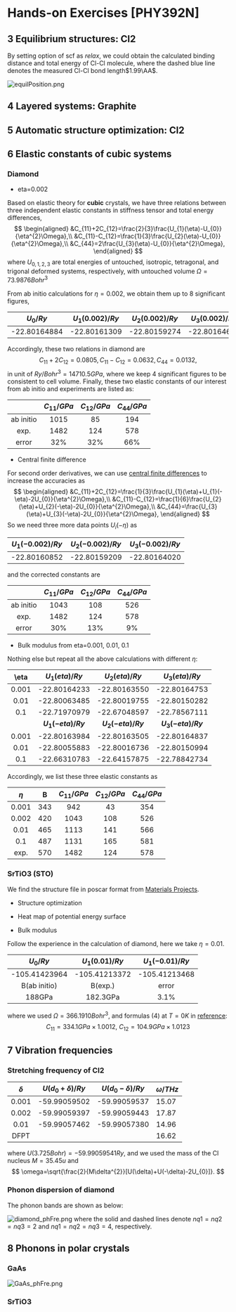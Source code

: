 # Hands-on Exercises [PHY392N]

## 3 Equilibrium structures: Cl2

By setting option of scf as *relax*, we could obtain the calculated binding distance and total energy of Cl-Cl molecule, where the dashed blue line denotes the measured Cl-Cl bond length$1.99\AA$.

![equilPosition.png](https://github.com/luokf/DFT2CmptMaterialsDesign/blob/main/QE_Hands_On/3_5_7_Cl2/equilPosition.png)

## 4 Layered systems: Graphite



## 5 Automatic structure optimization: Cl2



## 6 Elastic constants of cubic systems

### Diamond

- eta=0.002

Based on elastic theory for **cubic** crystals, we have three relations between three independent elastic constants in stiffness tensor and total energy differences,
$$
\begin{aligned}
&C_{11}+2C_{12}=\frac{2}{3}\frac{U_{1}(\eta)-U_{0}}{\eta^{2}\Omega},\\
&C_{11}-C_{12}=\frac{1}{3}\frac{U_{2}(\eta)-U_{0}}{\eta^{2}\Omega},\\
&C_{44}=2\frac{U_{3}(\eta)-U_{0}}{\eta^{2}\Omega},
\end{aligned}
$$
where $U_{0,1,2,3}$ are total energies of untouched, isotropic, tetragonal, and trigonal deformed systems, respectively, with untouched volume $\Omega=73.9876Bohr^{3}$

From ab initio calculations for $\eta=0.002$, we obtain them up to 8 significant figures,

|  $U_{0}/Ry$  | $U_{1}(0.002)/Ry$ | $U_{2}(0.002)/Ry$ | $U_{3}(0.002)/Ry$ |
| :----------: | :---------------: | :---------------: | :---------------: |
| -22.80164884 |   -22.80161309    |   -22.80159274    |   -22.80164689    |

Accordingly, these two relations in diamond are
$$
C_{11}+2C_{12}=0.0805, C_{11}-C_{12}=0.0632, C_{44}=0.0132,
$$
in unit of $Ry/Bohr^{3}=14710.5GPa$, where we keep 4 significant figures to be consistent to cell volume. Finally, these two elastic constants of our interest from ab initio and experiments are listed as:

|           | $C_{11}/GPa$ | $C_{12}/GPa$ | $C_{44}/GPa$ |
| :-------: | :----------: | :----------: | :----------: |
| ab initio |     1015     |      85      |     194      |
|   exp.    |     1482     |     124      |     578      |
|   error   |     32%      |     32%      |     66%      |

- Central finite difference

For second order derivatives, we can use [central finite differences](https://en.wikipedia.org/wiki/Finite_difference#Higher-order_differences) to increase the accuracies as
$$
\begin{aligned}
&C_{11}+2C_{12}=\frac{1}{3}\frac{U_{1}(\eta)+U_{1}(-\eta)-2U_{0}}{\eta^{2}\Omega},\\
&C_{11}-C_{12}=\frac{1}{6}\frac{U_{2}(\eta)+U_{2}(-\eta)-2U_{0}}{\eta^{2}\Omega},\\
&C_{44}=\frac{U_{3}(\eta)+U_{3}(-\eta)-2U_{0}}{\eta^{2}\Omega},
\end{aligned}
$$
So we need three more data points $U_{i}(-\eta)$ as

| $U_{1}(-0.002)/Ry$ | $U_{2}(-0.002)/Ry$ | $U_{3}(-0.002)/Ry$ |
| :----------------: | :----------------: | :----------------: |
|    -22.80160852    |    -22.80159209    |    -22.80164020    |

and the corrected constants are

|           | $C_{11}/GPa$ | $C_{12}/GPa$ | $C_{44}/GPa$ |
| :-------: | :----------: | :----------: | :----------: |
| ab initio |     1043     |     108      |     526      |
|   exp.    |     1482     |     124      |     578      |
|   error   |     30%      |     13%      |      9%      |

- Bulk modulus from eta=0.001, 0.01, 0.1

Nothing else but repeat all the above calculations with different $\eta$:

| \eta  |   $U_{1}(eta)/Ry$    |   $U_{2}(eta)/Ry$    |   $U_{3}(eta)/Ry$    |
| :---: | :------------------: | :------------------: | :------------------: |
| 0.001 |     -22.80164233     |     -22.80163550     |     -22.80164753     |
| 0.01  |     -22.80063485     |     -22.80019755     |     -22.80150282     |
|  0.1  |     -22.71970979     |     -22.67048597     |     -22.78567111     |
|       | **$U_{1}(-eta)/Ry$** | **$U_{2}(-eta)/Ry$** | **$U_{3}(-eta)/Ry$** |
| 0.001 |     -22.80163984     |     -22.80163505     |     -22.80164837     |
| 0.01  |     -22.80055883     |     -22.80016736     |     -22.80150994     |
|  0.1  |     -22.66310783     |     -22.64157875     |     -22.78842734     |

Accordingly, we list these three elastic constants as

| $\eta$ |  B   | $C_{11}/GPa$ | $C_{12}/GPa$ | $C_{44}/GPa$ |
| :----: | :--: | :----------: | :----------: | :----------: |
| 0.001  | 343  |     942      |      43      |     354      |
| 0.002  | 420  |     1043     |     108      |     526      |
|  0.01  | 465  |     1113     |     141      |     566      |
|  0.1   | 487  |     1131     |     165      |     581      |
|  exp.  | 570  |     1482     |     124      |     578      |

### SrTiO3 (STO)

We find the structure file in poscar format from [Materials Projects](https://materialsproject.org/materials/mp-5229/).

- Structure optimization



- Heat map of potential energy surface



- Bulk modulus

Follow the experience in the calculation of diamond, here we take $\eta=0.01$.

|  $U_{0}/Ry$   | $U_{1}(0.01)/Ry$ | $U_{1}(-0.01)/Ry$ |
| :-----------: | :--------------: | :---------------: |
| -105.41423964 |  -105.41213372   |   -105.41213468   |
| B(ab initio)  |     B(exp.)      |       error       |
|    188GPa     |     182.3GPa     |       3.1%        |

where we used $\Omega=366.1910Bohr^{3}$, and  formulas (4) at $T=0K$ in [reference](https://journals.aps.org/pr/abstract/10.1103/PhysRev.129.90):
$$
C_{11}=334.1GPa\times 1.0012,~
C_{12}=104.9GPa\times 1.0123
$$




## 7 Vibration frequencies

### Stretching frequency of Cl2

| $\delta$ | $U(d_{0}+\delta)/Ry$ | $U(d_{0}-\delta)/Ry$ |    $\omega/THz$   |
| :------: | :---------------: | :---------------: | ------------- |
|  0.001   |   -59.99059502    |    -59.99059537   |    15.07     |
|  0.002   |   -59.99059397    |    -59.99059443   |    17.87     |
|   0.01   |   -59.99057462    |    -59.99057380   |    14.96     |
|  DFPT    |                   |                   |    16.62     |

where $U(3.725Bohr)=-59.99059541Ry$, and we used the mass of the Cl nucleus $M=35.45u$ and
$$
\omega=\sqrt{\frac{2}{M\delta^{2}}[U(\delta)+U(-\delta)-2U_{0}]}.
$$


### Phonon dispersion of diamond

The phonon bands are shown as below:

![diamond_phFre.png](https://github.com/luokf/DFT2CmptMaterialsDesign/blob/main/QE_Hands_On/6_7_Diamond/diamond_phFre.png)
where the solid and dashed lines denote $nq1=nq2=nq3=2$ and $nq1=nq2=nq3=4$, respectively.

## 8 Phonons in polar crystals

### GaAs
![GaAs_phFre.png](https://github.com/luokf/DFT2CmptMaterialsDesign/blob/main/QE_Hands_On/8_10_GaAs/GaAs_phFre.png)


### SrTiO3



